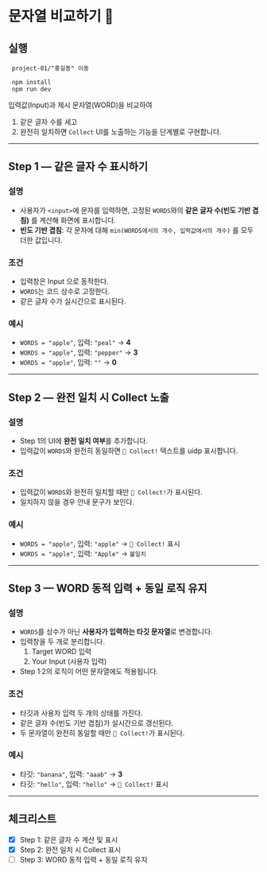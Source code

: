 # 문자열 비교하기 📝

## 실행

```angular2html
 project-01/"홍길동" 이동

 npm install
 npm run dev
```

입력값(Input)과 제시 문자열(WORD)을 비교하여

1. 같은 글자 수를 세고
2. 완전히 일치하면 `Collect` UI를 노출하는 기능을 단계별로 구현합니다.

---

## Step 1 — 같은 글자 수 표시하기

### 설명

- 사용자가 `<input>`에 문자를 입력하면, 고정된 `WORDS`와의 **같은 글자 수(빈도 기반 겹침)** 를 계산해 화면에 표시합니다.
- **빈도 기반 겹침**: 각 문자에 대해 `min(WORDS에서의 개수, 입력값에서의 개수)` 를 모두 더한 값입니다.

### 조건

- 입력창은 Input 으로 동작한다.
- `WORDS`는 코드 상수로 고정한다.
- 같은 글자 수가 실시간으로 표시된다.

### 예시

- `WORDS = "apple"`, 입력: `"peal"` → **4**
- `WORDS = "apple"`, 입력: `"pepper"` → **3**
- `WORDS = "apple"`, 입력: `""` → **0**

---

## Step 2 — 완전 일치 시 Collect 노출

### 설명

- Step 1의 UI에 **완전 일치 여부**를 추가합니다.
- 입력값이 `WORDS`와 완전히 동일하면 `🎉 Collect!` 텍스트를 uidp 표시합니다.

### 조건

- 입력값이 `WORDS`와 완전히 일치할 때만 `🎉 Collect!`가 표시된다.
- 일치하지 않을 경우 안내 문구가 보인다.

### 예시

- `WORDS = "apple"`, 입력: `"apple"` → `🎉 Collect!` 표시
- `WORDS = "apple"`, 입력: `"Apple"` → `불일치`

---

## Step 3 — WORD 동적 입력 + 동일 로직 유지

### 설명

- `WORDS`를 상수가 아닌 **사용자가 입력하는 타깃 문자열**로 변경합니다.
- 입력창을 두 개로 분리합니다.
  1. Target WORD 입력
  2. Your Input (사용자 입력)
- Step 1·2의 로직이 어떤 문자열에도 적용됩니다.

### 조건

- 타깃과 사용자 입력 두 개의 상태를 가진다.
- 같은 글자 수(빈도 기반 겹침)가 실시간으로 갱신된다.
- 두 문자열이 완전히 동일할 때만 `🎉 Collect!`가 표시된다.

### 예시

- 타깃: `"banana"`, 입력: `"aaab"` → **3**
- 타깃: `"hello"`, 입력: `"hello"` → `🎉 Collect!` 표시

---

## 체크리스트

- [x] Step 1: 같은 글자 수 계산 및 표시
- [x] Step 2: 완전 일치 시 Collect 표시
- [ ] Step 3: WORD 동적 입력 + 동일 로직 유지
